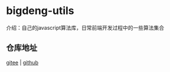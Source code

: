 # bigdeng-utils
介绍：自己的javascript算法库，日常前端开发过程中的一些算法集合

## 仓库地址
<a href="https://gitee.com/pigdeng/bigdeng-utils.git">gitee</a> | 
<a href="https://github.com/pigdeng/bigdeng-utils.git">github</a>  









